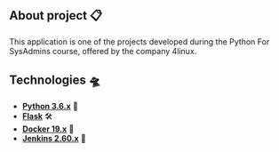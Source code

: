 
## About project 📋
This application is one of the projects developed during the Python For SysAdmins course, offered by the company 4linux.

## Technologies 🛸
* [**Python 3.6.x**](https://www.python.org/) 🐍
* [**Flask**](https://flask.palletsprojects.com/en/1.1.x/) 🛠 
* [**Docker 19.x**](https://docs.docker.com/) 🐳 
* [**Jenkins 2.60.x**](https://www.jenkins.io/) 📡
